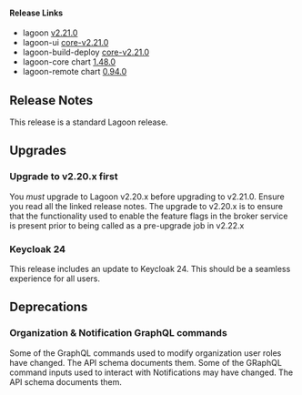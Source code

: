 #### Release Links
* lagoon [v2.21.0](https://github.com/uselagoon/lagoon/releases/tag/v2.21.0)
* lagoon-ui [core-v2.21.0](https://github.com/uselagoon/lagoon-ui/releases/tag/core-v2.21.0)
* lagoon-build-deploy [core-v2.21.0](https://github.com/uselagoon/build-deploy-tool/releases/tag/core-v2.21.0)
* lagoon-core chart [1.48.0](https://github.com/uselagoon/lagoon-charts/releases/tag/lagoon-core-1.48.0)
* lagoon-remote chart [0.94.0](https://github.com/uselagoon/lagoon-charts/releases/tag/lagoon-remote-0.94.0)

## Release Notes

This release is a standard Lagoon release.

## Upgrades

### Upgrade to v2.20.x first
You *must* upgrade to Lagoon v2.20.x before upgrading to v2.21.0. Ensure you read all the linked release notes.
The upgrade to v2.20.x is to ensure that the functionality used to enable the feature flags in the broker service is present prior to being called as a pre-upgrade job in v2.22.x

### Keycloak 24
This release includes an update to Keycloak 24. This should be a seamless experience for all users.

## Deprecations

### Organization & Notification GraphQL commands
Some of the GraphQL commands used to modify organization user roles have changed. The API schema documents them.
Some of the GRaphQL command inputs used to interact with Notifications may have changed. The API schema documents them.
